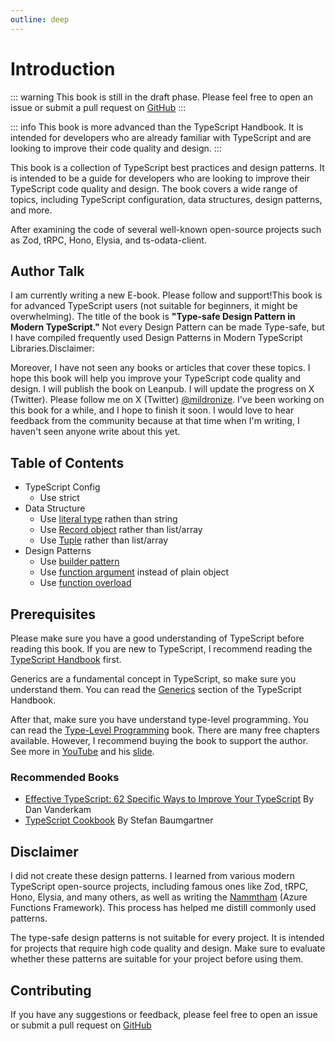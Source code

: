 ```yaml
---
outline: deep
---
```




# Introduction

::: warning
This book is still in the draft phase. Please feel free to open an issue or submit a pull request on [GitHub](https://github.com/mildronize/type-safe-design-pattern)
:::

::: info
This book is more advanced than the TypeScript Handbook. It is intended for developers who are already familiar with TypeScript and are looking to improve their code quality and design.
:::

This book is a collection of TypeScript best practices and design patterns. It is intended to be a guide for developers who are looking to improve their TypeScript code quality and design. The book covers a wide range of topics, including TypeScript configuration, data structures, design patterns, and more.

After examining the code of several well-known open-source projects such as Zod, tRPC, Hono, Elysia, and ts-odata-client.

## Author Talk

I am currently writing a new E-book. Please follow and support!This book is for advanced TypeScript users (not suitable for beginners, it might be overwhelming). The title of the book is **"Type-safe Design Pattern in Modern TypeScript."** Not every Design Pattern can be made Type-safe, but I have compiled frequently used Design Patterns in Modern TypeScript Libraries.Disclaimer: 

Moreover, I have not seen any books or articles that cover these topics. I hope this book will help you improve your TypeScript code quality and design. I will publish the book on Leanpub. I will update the progress on X (Twitter). Please follow me on X (Twitter) [@mildronize](https://x.com/mildronize). I've been working on this book for a while, and I hope to finish it soon. I would love to hear feedback from the community because at that time when I'm writing, I haven't seen anyone write about this yet.

## Table of Contents

- TypeScript Config
  - Use strict
- Data Structure
  - Use [literal type](./data-structure/literal-string.md) rathen than string
  - Use [Record object](./data-structure/record-object.md) rather than list/array
  - Use [Tuple](./data-structure/tuple.md) rather than list/array
- Design Patterns
  - Use [builder pattern](./design-patterns/builder-pattern.md)
  - Use [function argument](./design-patterns/function-argument.md) instead of plain object
  - Use [function overload](./design-patterns/function-overload.md)

## Prerequisites
Please make sure you have a good understanding of TypeScript before reading this book. If you are new to TypeScript, I recommend reading the [TypeScript Handbook](https://www.typescriptlang.org/docs/handbook/intro.html) first.

Generics are a fundamental concept in TypeScript, so make sure you understand them. You can read the [Generics](https://www.typescriptlang.org/docs/handbook/2/generics.html) section of the TypeScript Handbook. 

After that, make sure you have understand type-level programming. You can read the [Type-Level Programming](https://type-level-typescript.com/) book. 
There are many free chapters available. However, I recommend buying the book to support the author. See more in [YouTube](https://www.youtube.com/watch?v=vGVvJuazs84) and his [slide](https://docs.google.com/presentation/d/18Y0M4SRjKoJGR3ePSBBn8yPlpkE5biufZRdHo1Ka2AI/edit?usp=sharin).

### Recommended Books
- [Effective TypeScript: 62 Specific Ways to Improve Your TypeScript](https://learning.oreilly.com/library/view/effective-typescript/9781098155056/) By Dan Vanderkam
- [TypeScript Cookbook](https://learning.oreilly.com/library/view/typescript-cookbook/9781098136642/) By Stefan Baumgartner

## Disclaimer

I did not create these design patterns. I learned from various modern TypeScript open-source projects, including famous ones like Zod, tRPC, Hono, Elysia, and many others, as well as writing the [Nammtham](https://nammatham.thaitype.dev/) (Azure Functions Framework). This process has helped me distill commonly used patterns. 

The type-safe design patterns is not suitable for every project. It is intended for projects that require high code quality and design. Make sure to evaluate whether these patterns are suitable for your project before using them.

## Contributing
If you have any suggestions or feedback, please feel free to open an issue or submit a pull request on [GitHub](https://github.com/mildronize/type-safe-design-pattern)